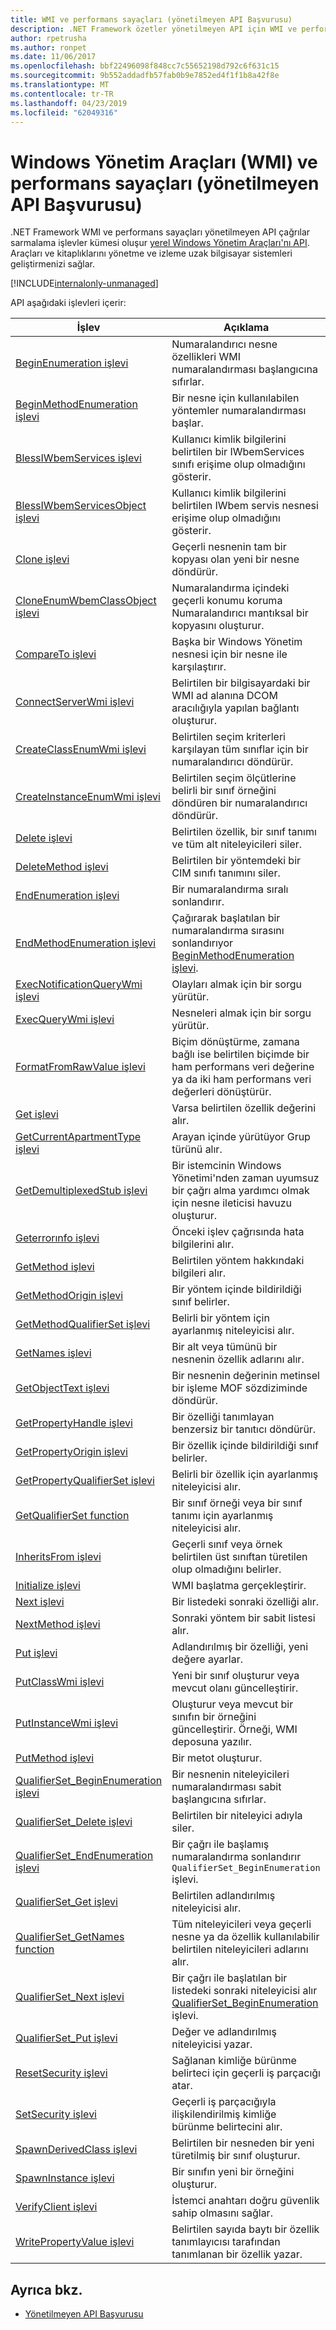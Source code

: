 ```yaml
---
title: WMI ve performans sayaçları (yönetilmeyen API Başvurusu)
description: .NET Framework özetler yönetilmeyen API için WMI ve performans sayacı bilgileri.
author: rpetrusha
ms.author: ronpet
ms.date: 11/06/2017
ms.openlocfilehash: bbf22496098f848cc7c55652198d792c6f631c15
ms.sourcegitcommit: 9b552addadfb57fab0b9e7852ed4f1f1b8a42f8e
ms.translationtype: MT
ms.contentlocale: tr-TR
ms.lasthandoff: 04/23/2019
ms.locfileid: "62049316"
---
```

# <a name="windows-management-instrumentation-wmi-and-performance-counters-unmanaged-api-reference"></a>Windows Yönetim Araçları (WMI) ve performans sayaçları (yönetilmeyen API Başvurusu)

.NET Framework WMI ve performans sayaçları yönetilmeyen API çağrılar sarmalama işlevler kümesi oluşur [yerel Windows Yönetim Araçları'nı API](/windows/desktop/WmiSdk/com-api-for-wmi). Araçları ve kitaplıklarını yönetme ve izleme uzak bilgisayar sistemleri geliştirmenizi sağlar.

[!INCLUDE[internalonly-unmanaged](../../../../includes/internalonly-unmanaged.md)]

API aşağıdaki işlevleri içerir:

| İşlev | Açıklama |
|---------|---------|
| [BeginEnumeration işlevi](beginenumeration.md) | Numaralandırıcı nesne özellikleri WMI numaralandırması başlangıcına sıfırlar. |
| [BeginMethodEnumeration işlevi](beginmethodenumeration.md) |  Bir nesne için kullanılabilen yöntemler numaralandırması başlar. |
| [BlessIWbemServices işlevi](blessiwbemservices.md) | Kullanıcı kimlik bilgilerini belirtilen bir IWbemServices sınıfı erişime olup olmadığını gösterir. |
| [BlessIWbemServicesObject işlevi](blessiwbemservicesobject.md) | Kullanıcı kimlik bilgilerini belirtilen IWbem servis nesnesi erişime olup olmadığını gösterir. |
| [Clone işlevi](clone.md) | Geçerli nesnenin tam bir kopyası olan yeni bir nesne döndürür. |
| [CloneEnumWbemClassObject işlevi](cloneenumwbemclassobject.md) | Numaralandırma içindeki geçerli konumu koruma Numaralandırıcı mantıksal bir kopyasını oluşturur. |
| [CompareTo işlevi](compareto.md) | Başka bir Windows Yönetim nesnesi için bir nesne ile karşılaştırır. |
| [ConnectServerWmi işlevi](connectserverwmi.md) | Belirtilen bir bilgisayardaki bir WMI ad alanına DCOM aracılığıyla yapılan bağlantı oluşturur. |
| [CreateClassEnumWmi işlevi](createclassenumwmi.md) | Belirtilen seçim kriterleri karşılayan tüm sınıflar için bir numaralandırıcı döndürür. |
| [CreateInstanceEnumWmi işlevi](createinstanceenumwmi.md) | Belirtilen seçim ölçütlerine belirli bir sınıf örneğini döndüren bir numaralandırıcı döndürür. |
| [Delete işlevi](delete.md) | Belirtilen özellik, bir sınıf tanımı ve tüm alt niteleyicileri siler. |
| [DeleteMethod işlevi](deletemethod.md) | Belirtilen bir yöntemdeki bir CIM sınıfı tanımını siler. |
| [EndEnumeration işlevi](endenumeration.md) | Bir numaralandırma sıralı sonlandırır. |
| [EndMethodEnumeration işlevi](endmethodenumeration.md) | Çağırarak başlatılan bir numaralandırma sırasını sonlandırıyor [BeginMethodEnumeration işlevi](beginmethodenumeration.md). |
| [ExecNotificationQueryWmi işlevi](execnotificationquerywmi.md) | Olayları almak için bir sorgu yürütür. |
| [ExecQueryWmi işlevi](execquerywmi.md) | Nesneleri almak için bir sorgu yürütür. |
| [FormatFromRawValue işlevi](formatfromrawvalue.md) | Biçim dönüştürme, zamana bağlı ise belirtilen biçimde bir ham performans veri değerine ya da iki ham performans veri değerleri dönüştürür. |
| [Get işlevi](get.md) | Varsa belirtilen özellik değerini alır. |
| [GetCurrentApartmentType işlevi](getcurrentapartmenttype.md) | Arayan içinde yürütüyor Grup türünü alır. |
| [GetDemultiplexedStub işlevi](getdemultiplexedstub.md) | Bir istemcinin Windows Yönetimi'nden zaman uyumsuz bir çağrı alma yardımcı olmak için nesne ileticisi havuzu oluşturur. |
| [Geterrorınfo işlevi](geterrorinfo.md) | Önceki işlev çağrısında hata bilgilerini alır. |
| [GetMethod işlevi](getmethod.md) | Belirtilen yöntem hakkındaki bilgileri alır. |
| [GetMethodOrigin işlevi](getmethodorigin.md) | Bir yöntem içinde bildirildiği sınıf belirler. |
| [GetMethodQualifierSet işlevi](getmethodqualifierset.md) | Belirli bir yöntem için ayarlanmış niteleyicisi alır. |
| [GetNames işlevi](getnames.md) | Bir alt veya tümünü bir nesnenin özellik adlarını alır. |
| [GetObjectText işlevi](getobjecttext.md) | Bir nesnenin değerinin metinsel bir işleme MOF sözdiziminde döndürür. |
| [GetPropertyHandle işlevi](getpropertyhandle.md) | Bir özelliği tanımlayan benzersiz bir tanıtıcı döndürür. |
| [GetPropertyOrigin işlevi](getpropertyorigin.md) | Bir özellik içinde bildirildiği sınıf belirler. |
| [GetPropertyQualifierSet işlevi](getpropertyqualifierset.md) | Belirli bir özellik için ayarlanmış niteleyicisi alır.  |
| [GetQualifierSet function](getqualifierset.md) | Bir sınıf örneği veya bir sınıf tanımı için ayarlanmış niteleyicisi alır. |
| [InheritsFrom işlevi](inheritsfrom.md) | Geçerli sınıf veya örnek belirtilen üst sınıftan türetilen olup olmadığını belirler. |
| [Initialize işlevi](initialize.md) | WMI başlatma gerçekleştirir. |
| [Next işlevi](next.md) | Bir listedeki sonraki özelliği alır. |
| [NextMethod işlevi](nextmethod.md) | Sonraki yöntem bir sabit listesi alır. |
| [Put işlevi](put.md) | Adlandırılmış bir özelliği, yeni değere ayarlar. |
| [PutClassWmi işlevi](putclasswmi.md) | Yeni bir sınıf oluşturur veya mevcut olanı güncelleştirir. |
| [PutInstanceWmi işlevi](putinstancewmi.md) | Oluşturur veya mevcut bir sınıfın bir örneğini güncelleştirir. Örneği, WMI deposuna yazılır. |
| [PutMethod işlevi](putmethod.md) | Bir metot oluşturur. |
| [QualifierSet_BeginEnumeration işlevi](qualifierset-beginenumeration.md) | Bir nesnenin niteleyicileri numaralandırması sabit başlangıcına sıfırlar. |
| [QualifierSet_Delete işlevi](qualifierset-delete.md) | Belirtilen bir niteleyici adıyla siler.  |
| [QualifierSet_EndEnumeration işlevi](qualifierset-endenumeration.md) | Bir çağrı ile başlamış numaralandırma sonlandırır `QualifierSet_BeginEnumeration` işlevi. |
| [QualifierSet_Get işlevi](qualifierset-get.md) | Belirtilen adlandırılmış niteleyicisi alır.  |
| [QualifierSet_GetNames function](qualifierset-getnames.md) | Tüm niteleyicileri veya geçerli nesne ya da özellik kullanılabilir belirtilen niteleyicileri adlarını alır. |
| [QualifierSet_Next işlevi](qualifierset-next.md) | Bir çağrı ile başlatılan bir listedeki sonraki niteleyicisi alır [QualifierSet_BeginEnumeration](qualifierset-beginenumeration.md) işlevi. |
| [QualifierSet_Put işlevi](qualifierset-put.md) | Değer ve adlandırılmış niteleyicisi yazar. |
| [ResetSecurity işlevi](resetsecurity.md) | Sağlanan kimliğe bürünme belirteci için geçerli iş parçacığı atar. |
| [SetSecurity işlevi](setsecurity.md) | Geçerli iş parçacığıyla ilişkilendirilmiş kimliğe bürünme belirtecini alır. |
| [SpawnDerivedClass işlevi](spawnderivedclass.md) | Belirtilen bir nesneden bir yeni türetilmiş bir sınıf oluşturur. |
| [SpawnInstance işlevi](spawninstance.md) | Bir sınıfın yeni bir örneğini oluşturur. |
| [VerifyClient işlevi](verifyclientkey.md) | İstemci anahtarı doğru güvenlik sahip olmasını sağlar. |
| [WritePropertyValue işlevi](writepropertyvalue.md) | Belirtilen sayıda baytı bir özellik tanımlayıcısı tarafından tanımlanan bir özellik yazar. |

## <a name="see-also"></a>Ayrıca bkz.

- [Yönetilmeyen API Başvurusu](../index.md)
